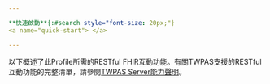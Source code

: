 ```yaml
---

**快速啟動**{:#search style="font-size: 20px;"}
<a name="quick-start"> </a>

---
```

   
以下概述了此Profile所需的RESTful FHIR互動功能。有關TWPAS支援的RESTful互動功能的完整清單，請參閱[TWPAS Server能力聲明](CapabilityStatement-CapabilityStatementTWPASServer.html)。